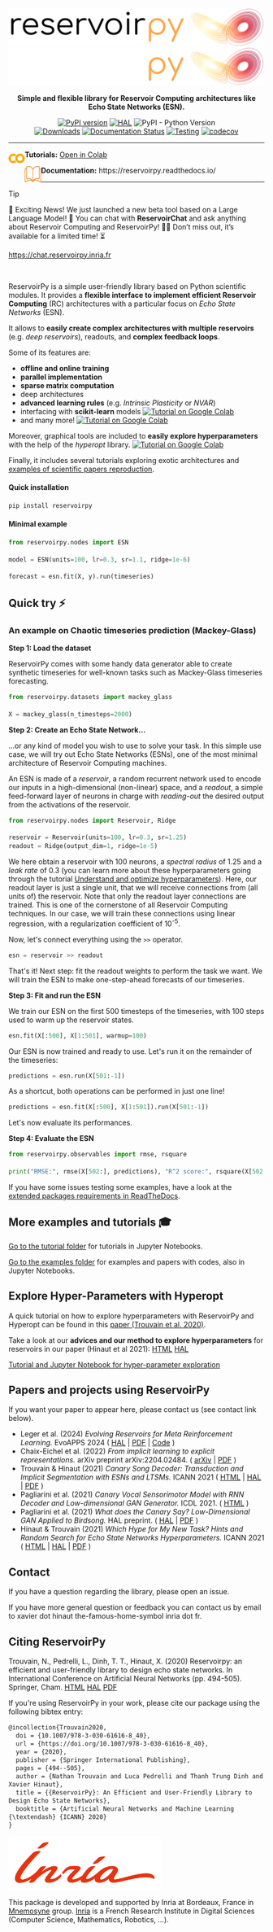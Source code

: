 <div align="center">
  <img src="static/rpy_banner_light.png#gh-light-mode-only">
  <img src="static/rpy_banner_dark.png#gh-dark-mode-only">

  **Simple and flexible library for Reservoir Computing architectures like Echo State Networks (ESN).**

  [![PyPI version](https://badge.fury.io/py/reservoirpy.svg)](https://badge.fury.io/py/reservoirpy)
  [![HAL](https://img.shields.io/badge/HAL-02595026-white?style=flat&logo=HAL&logoColor=white&labelColor=B03532&color=grey)](https://inria.hal.science/hal-02595026)
  ![PyPI - Python Version](https://img.shields.io/pypi/pyversions/reservoirpy)
  <br/>
  [![Downloads](https://static.pepy.tech/badge/reservoirpy)](https://pepy.tech/project/reservoirpy)
  [![Documentation Status](https://readthedocs.org/projects/reservoirpy/badge/?version=latest)](https://reservoirpy.readthedocs.io/en/latest/?badge=latest)
  [![Testing](https://github.com/reservoirpy/reservoirpy/actions/workflows/test.yml/badge.svg?branch=master)](https://github.com/reservoirpy/reservoirpy/actions/workflows/test.yml)
  [![codecov](https://codecov.io/gh/reservoirpy/reservoirpy/branch/master/graph/badge.svg?token=JC8R1PB5EO)](https://codecov.io/gh/reservoirpy/reservoirpy)
</div>



---


<p> <img src="static/googlecolab.svg" alt="Google Colab icon" width=32 height=32 align="left"><b>Tutorials:</b> <a href="https://colab.research.google.com/github/reservoirpy/reservoirpy/blob/master/tutorials/1-Getting_Started.ipynb">Open in Colab</a> </p>
<!--<p><img src="static/changelog.svg" alt="2" width =32 height=32 align="left"><b>Changelog:</b> https://github.com/reservoirpy/reservoirpy/releases</p>-->
<p> <img src="static/documentation.svg" alt="Open book icon" width=32 height=32 align="left"><b>Documentation:</b> https://reservoirpy.readthedocs.io/</p>
<!--<p> <img src="static/user_guide.svg" width=32 height=32 align="left"><b>User Guide:</b> https://reservoirpy.readthedocs.io/en/latest/user_guide/</a></p>-->

---

> [!TIP]
> 🎉 Exciting News! We just launched a new beta tool based on a Large Language Model!
> 🚀 You can chat with **ReservoirChat** and ask anything about Reservoir Computing and ReservoirPy! 🤖💡
> Don’t miss out, it’s available for a limited time! ⏳
> 
> https://chat.reservoirpy.inria.fr

<br />

ReservoirPy is a simple user-friendly library based on Python scientific modules.
It provides a **flexible interface to implement efficient Reservoir Computing** (RC)
architectures with a particular focus on *Echo State Networks* (ESN).

It allows to **easily create complex architectures with multiple reservoirs** (e.g. *deep reservoirs*),
readouts, and **complex feedback loops**.

Some of its features are:
- **offline and online training**
- **parallel implementation**
- **sparse matrix computation**
- deep architectures
- **advanced learning rules** (e.g. *Intrinsic Plasticity* or *NVAR*)
- interfacing with **scikit-learn** models [![Tutorial on Google Colab](https://img.shields.io/badge/Tutorial:_scikit--learn_node-525252?style=flat&logo=googlecolab&logoColor=%23F9AB00)](https://colab.research.google.com/github/reservoirpy/reservoirpy/blob/master/tutorials/6-Interfacing_with_scikit-learn.ipynb)
- and many more! [![Tutorial on Google Colab](https://img.shields.io/badge/Tutorial:_Advanced_features-525252?style=flat&logo=googlecolab&logoColor=%23F9AB00)](https://colab.research.google.com/github/reservoirpy/reservoirpy/blob/master/tutorials/2-Advanced_Features.ipynb)

Moreover, graphical tools are included to **easily explore hyperparameters**
with the help of the *hyperopt* library.
[![Tutorial on Google Colab](https://img.shields.io/badge/Tutorial:_Hyperparameter_search-525252?style=flat&logo=googlecolab&logoColor=%23F9AB00)](https://colab.research.google.com/github/reservoirpy/reservoirpy/blob/master/tutorials/4-Understand_and_optimize_hyperparameters.ipynb)

Finally, it includes several tutorials exploring exotic architectures
and [examples of scientific papers reproduction](examples/).

#### Quick installation

```bash
pip install reservoirpy
```

#### Minimal example
```python
from reservoirpy.nodes import ESN

model = ESN(units=100, lr=0.3, sr=1.1, ridge=1e-6)

forecast = esn.fit(X, y).run(timeseries)
```

## Quick try ⚡

### An example on Chaotic timeseries prediction (Mackey-Glass)

**Step 1: Load the dataset**

ReservoirPy comes with some handy data generator able to create synthetic timeseries
for well-known tasks such as Mackey-Glass timeseries forecasting.

```python
from reservoirpy.datasets import mackey_glass

X = mackey_glass(n_timesteps=2000)
```

**Step 2: Create an Echo State Network...**

...or any kind of model you wish to use to solve your task. In this simple
use case, we will try out Echo State Networks (ESNs), one of the
most minimal architecture of Reservoir Computing machines.

An ESN is made of
a *reservoir*, a random recurrent network used to encode our
inputs in a high-dimensional (non-linear) space, and a *readout*, a simple
feed-forward layer of neurons in charge with *reading-out* the desired output from
the activations of the reservoir.
```python
from reservoirpy.nodes import Reservoir, Ridge

reservoir = Reservoir(units=100, lr=0.3, sr=1.25)
readout = Ridge(output_dim=1, ridge=1e-5)
```

We here obtain a reservoir with 100 neurons, a *spectral radius* of 1.25 and
a *leak rate* of 0.3 (you can learn more about these hyperparameters going through
the tutorial
[Understand and optimize hyperparameters](./tutorials/4-Understand_and_optimize_hyperparameters.ipynb)).
Here, our readout layer is just a single unit, that we will receive connections from (all units of) the reservoir.
Note that only the readout layer connections are trained.
This is one of the cornerstone of all Reservoir Computing techniques. In our
case, we will train these connections using linear regression, with a regularization
coefficient of 10<sup>-5</sup>.

Now, let's connect everything using the `>>` operator.

```python
esn = reservoir >> readout
```

That's it! Next step: fit the readout weights to perform the task we want.
We will train the ESN to make one-step-ahead forecasts of our timeseries.

**Step 3: Fit and run the ESN**

We train our ESN on the first 500 timesteps of the timeseries, with 100 steps used to warm up the reservoir states.

```python
esn.fit(X[:500], X[1:501], warmup=100)
```

Our ESN is now trained and ready to use. Let's run it on the remainder of the timeseries:

```python
predictions = esn.run(X[501:-1])
```

As a shortcut, both operations can be performed in just one line!

```python
predictions = esn.fit(X[:500], X[1:501]).run(X[501:-1])
```

Let's now evaluate its performances.

**Step 4: Evaluate the ESN**

```python
from reservoirpy.observables import rmse, rsquare

print("RMSE:", rmse(X[502:], predictions), "R^2 score:", rsquare(X[502:], predictions))
```

If you have some issues testing some examples, have a look at the [extended packages requirements in ReadTheDocs](https://reservoirpy.readthedocs.io/en/latest/developer_guide/advanced_install.html?highlight=requirements#additional-dependencies-and-requirements).

## More examples and tutorials 🎓

[Go to the tutorial folder](./tutorials/) for tutorials in Jupyter Notebooks.

[Go to the examples folder](./examples/) for examples and papers with codes, also in Jupyter Notebooks.

## Explore Hyper-Parameters with Hyperopt
A quick tutorial on how to explore hyperparameters with ReservoirPy and Hyperopt can be found in this [paper (Trouvain et al. 2020)](https://hal.inria.fr/hal-02595026).

Take a look at our **advices and our method to explore hyperparameters** for reservoirs in our paper (Hinaut et al 2021): [HTML](https://link.springer.com/chapter/10.1007/978-3-030-86383-8_7) [HAL](https://hal.inria.fr/hal-03203318)

[Tutorial and Jupyter Notebook for hyper-parameter exploration](./tutorials/4-Understand_and_optimize_hyperparameters.ipynb)

## Papers and projects using ReservoirPy

If you want your paper to appear here, please contact us (see contact link below).

- Leger et al. (2024) *Evolving Reservoirs for Meta Reinforcement Learning.* EvoAPPS 2024 ( [HAL](https://inria.hal.science/hal-04354303) | [PDF](https://arxiv.org/pdf/2312.06695) | [Code](https://github.com/corentinlger/ER-MRL) )
- Chaix-Eichel et al. (2022) *From implicit learning to explicit representations.* arXiv preprint arXiv:2204.02484. ( [arXiv](https://arxiv.org/abs/2204.02484) | [PDF](https://arxiv.org/pdf/2204.02484) )
- Trouvain & Hinaut (2021) *Canary Song Decoder: Transduction and Implicit Segmentation with ESNs and LTSMs.* ICANN 2021 ( [HTML](https://link.springer.com/chapter/10.1007/978-3-030-86383-8_6) | [HAL](https://hal.inria.fr/hal-03203374) | [PDF](https://hal.inria.fr/hal-03203374/document) )
- Pagliarini et al. (2021) *Canary Vocal Sensorimotor Model with RNN Decoder and Low-dimensional GAN Generator.* ICDL 2021. ( [HTML](https://ieeexplore.ieee.org/abstract/document/9515607?casa_token=QbpNhxjtfFQAAAAA:3klJ9jDfA0EEbckAdPFeyfIwQf5qEicaKS-U94aIIqf2q5xkX74gWJcm3w9zxYy9SYOC49mQt6vF) )
- Pagliarini et al. (2021) *What does the Canary Say? Low-Dimensional GAN Applied to Birdsong.* HAL preprint. ( [HAL](https://hal.inria.fr/hal-03244723/) | [PDF](https://hal.inria.fr/hal-03244723/document) )
- Hinaut & Trouvain (2021) *Which Hype for My New Task? Hints and Random Search for Echo State Networks Hyperparameters.* ICANN 2021 ( [HTML](https://link.springer.com/chapter/10.1007/978-3-030-86383-8_7) | [HAL](https://hal.inria.fr/hal-03203318) | [PDF](https://hal.inria.fr/hal-03203318) )

## Contact
If you have a question regarding the library, please open an issue.

If you have more general question or feedback you can contact us by email to xavier dot hinaut the-famous-home-symbol inria dot fr.

## Citing ReservoirPy

Trouvain, N., Pedrelli, L., Dinh, T. T., Hinaut, X. (2020) Reservoirpy: an efficient and user-friendly library to design echo state networks. In International Conference on Artificial Neural Networks (pp. 494-505). Springer, Cham. [HTML](https://link.springer.com/chapter/10.1007/978-3-030-61616-8_40) [HAL](https://hal.inria.fr/hal-02595026) [PDF](https://hal.inria.fr/hal-02595026/document)

If you're using ReservoirPy in your work, please cite our package using the following bibtex entry:

```
@incollection{Trouvain2020,
  doi = {10.1007/978-3-030-61616-8_40},
  url = {https://doi.org/10.1007/978-3-030-61616-8_40},
  year = {2020},
  publisher = {Springer International Publishing},
  pages = {494--505},
  author = {Nathan Trouvain and Luca Pedrelli and Thanh Trung Dinh and Xavier Hinaut},
  title = {{ReservoirPy}: An Efficient and User-Friendly Library to Design Echo State Networks},
  booktitle = {Artificial Neural Networks and Machine Learning {\textendash} {ICANN} 2020}
}
```

<div align="left">
  <img src="./static/inria_red.jpg" width=300><br>
</div>


This package is developed and supported by Inria at Bordeaux, France in [Mnemosyne](https://team.inria.fr/mnemosyne/) group. [Inria](https://www.inria.fr/en) is a French Research Institute in Digital Sciences (Computer Science, Mathematics, Robotics, ...).
